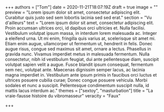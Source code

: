 +++
authors = ["Tom"]
date = 2020-11-21T18:07:19Z
draft = true
image = ""
preview = "Lorem ipsum dolor sit amet, consectetur adipiscing elit. Curabitur quis justo sed sem lobortis lacinia sed sed erat."
section = "Vu d'ailleurs"
text = "Lorem ipsum dolor sit amet, consectetur adipiscing elit. Proin accumsan ultrices orci, id dapibus orci ultricies et. Nulla facilisi. Vestibulum volutpat ipsum massa, in interdum lorem malesuada ac. Integer a eleifend urna. Ut mi enim, fringilla quis varius at, scelerisque sit amet mi. Etiam enim augue, ullamcorper ut fermentum ut, hendrerit in felis. Donec augue risus, congue sed maximus sit amet, ornare a lectus. Phasellus in gravida nunc. Vivamus imperdiet metus in malesuada fermentum. Nulla consectetur, nibh id vestibulum feugiat, dui ante pellentesque diam, suscipit volutpat sapien velit a augue. Fusce blandit ipsum consequat, fermentum sem nec, volutpat ante. Maecenas dignissim semper lacus, ac lacinia magna imperdiet in. Vestibulum ante ipsum primis in faucibus orci luctus et ultrices posuere cubilia curae; Donec congue posuere vehicula. Morbi sodales et nunc a suscipit. Pellentesque condimentum suscipit nulla, id mattis lacus interdum ac."
themes = ["sextoy", "masturbation"]
title = "La vraie-fausse histoire du vibromasseur"
veracity = "Faux"

+++
